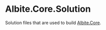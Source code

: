 # Albite.Core.Solution
Solution files that are used to build [Albite.Core](https://github.com/dumbledore/Albite.Core).
